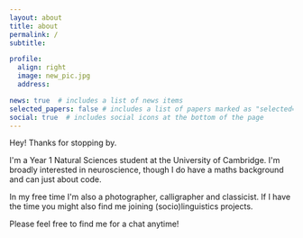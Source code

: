 ```yaml
---
layout: about
title: about
permalink: /
subtitle:

profile:
  align: right
  image: new_pic.jpg
  address:

news: true  # includes a list of news items
selected_papers: false # includes a list of papers marked as "selected={true}"
social: true  # includes social icons at the bottom of the page
---
```


Hey! Thanks for stopping by.

I'm a Year 1 Natural Sciences student at the University of Cambridge. I'm broadly interested in neuroscience, though I do have a maths background and can just about code.

In my free time I'm also a photographer, calligrapher and classicist. If I have the time you might also find me joining (socio)linguistics projects.

Please feel free to find me for a chat anytime!